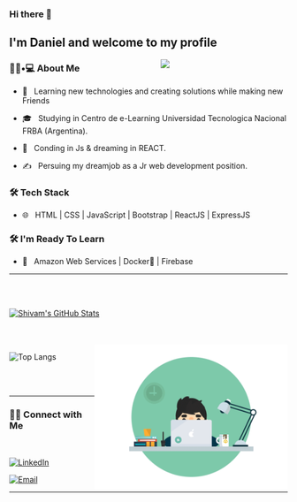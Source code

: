 ### Hi there 👋<h2> I'm Daniel and welcome to my profile</h2>

<img align='right' src="https://media.giphy.com/media/M9gbBd9nbDrOTu1Mqx/giphy.gif" width="230">

<h3> 👨🏻•💻 About Me </h3>



- 🤔 &nbsp; Learning new technologies and creating solutions while making new Friends

- 🎓 &nbsp; Studying in Centro de e-Learning Universidad Tecnologica Nacional FRBA (Argentina).

- 🌱 &nbsp; Conding in Js & dreaming in REACT.

- ✍️ &nbsp; Persuing my dreamjob as a Jr web development position.



<h3>🛠 Tech Stack</h3>


- 🌐 &nbsp; HTML | CSS | JavaScript | Bootstrap | ReactJS | ExpressJS

<!--

- 🛢 &nbsp; PHP | MongoDB

- 🔧 &nbsp; Git | Markdown | Selenium | Tidyverse

-->



<h3>🛠 I'm Ready To Learn</h3>

- 🔧 &nbsp; Amazon Web Services | Docker🐳 | Firebase

<hr>



<br/><br/>

[![Shivam's GitHub Stats](https://github-readme-stats.vercel.app/api?username=danlantuc&show_icons=true)](https://github.com/danlantuc)

<br/>

<br/>

<img src="https://github.com/nirala69/nirala69/blob/master/70804f7e25b11f29db904f2fa7b4cd9d.gif" width="350" align='right'>

![Top Langs](https://github-readme-stats.vercel.app/api/top-langs/?username=danlantuc&show_icons=true)

<br><br>



<hr>



<h3> 🤝🏻 Connect with Me </h3>

<br>



<p align="center">

<a href="https://www.linkedin.com/in/daniel-lanciotti-3314aa48/"><img alt="LinkedIn" src="https://img.shields.io/badge/LinkedIn-Daniel Lanciotti-blue?style=flat-square&logo=linkedin"></a>

<a href="mailto:daniellanciotti@gmail.com"><img alt="Email" src="https://img.shields.io/badge/Email-daniellanciotti@gmail.com-blue?style=flat-square&logo=gmail"></a>

</p>










<hr>
